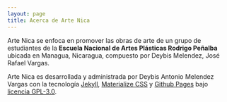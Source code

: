 ```yaml
---
layout: page
title: Acerca de Arte Nica
---
```

Arte Nica se enfoca en promover las obras de arte de un grupo de estudiantes de la **Escuela Nacional de Artes Plásticas Rodrigo Peñalba** ubicada en Managua, Nicaragua, compuesto por Deybis Melendez, José Rafael Vargas.

Arte Nica es desarrollada y administrada por Deybis Antonio Melendez Vargas con la tecnología [Jekyll](https://jekyllrb.com/), [Materialize CSS](https://materializecss.com/) y [Github Pages](https://pages.github.com/) bajo [licencia GPL-3.0](https://raw.githubusercontent.com/artenicaragua/artenicaragua.github.io/main/LICENSE).